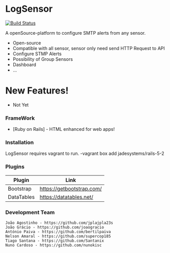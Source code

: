 # LogSensor


[![Build Status](https://travis-ci.org/joemccann/dillinger.svg?branch=master)](https://travis-ci.org/joemccann/dillinger)

A openSource-platform to configure SMTP alerts from any sensor.

  - Open-source
  - Compatible with all sensor, sensor only need send HTTP Request to API
  - Configure STMP Alerts
  - Possibility of Group Sensors
  - Dashboard 
  - ...

# New Features!

  - Not Yet


### FrameWork



* [Ruby on Rails] - HTML enhanced for web apps!

### Installation

LogSensor requires vagrant to run.
    -vagrant box add jadesystems/rails-5-2

### Plugins
| Plugin | Link |
| ------ | ------ |
| Bootstrap | https://getbootstrap.com/ |
| DataTables | https://datatables.net/ |



### Development Team

    João Agostinho - https://github.com/jplajpla23s
    João Grácio - https://github.com/joaogracio
    António Paiva - https://github.com/bertilpaiva
    Nelson Amaral - https://github.com/supercop185
    Tiago Santana - https://github.com/Santanix
    Nuno Cardoso - https://github.com/nunokisc